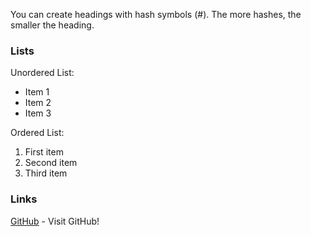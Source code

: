 You can create headings with hash symbols (#). The more hashes, the smaller the heading.

### Lists

Unordered List:
- Item 1
- Item 2
- Item 3

Ordered List:
1. First item
2. Second item
3. Third item

### Links

[GitHub](https://github.com) - Visit GitHub!
